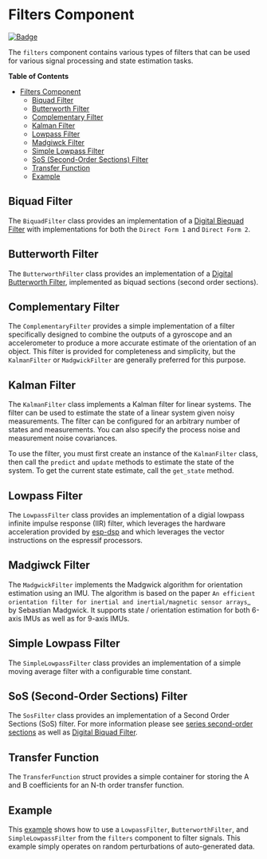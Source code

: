 # Filters Component

[![Badge](https://components.espressif.com/components/espp/filters/badge.svg)](https://components.espressif.com/components/espp/filters)

The `filters` component contains various types of filters that can be used for
various signal processing and state estimation tasks.

<!-- markdown-toc start - Don't edit this section. Run M-x markdown-toc-refresh-toc -->
**Table of Contents**

- [Filters Component](#filters-component)
  - [Biquad Filter](#biquad-filter)
  - [Butterworth Filter](#butterworth-filter)
  - [Complementary Filter](#complementary-filter)
  - [Kalman Filter](#kalman-filter)
  - [Lowpass Filter](#lowpass-filter)
  - [Madgiwck Filter](#madgiwck-filter)
  - [Simple Lowpass Filter](#simple-lowpass-filter)
  - [SoS (Second-Order Sections) Filter](#sos-second-order-sections-filter)
  - [Transfer Function](#transfer-function)
  - [Example](#example)

<!-- markdown-toc end -->


## Biquad Filter

The `BiquadFilter` class provides an implementation of a [Digital Biequad
Filter](https://en.wikipedia.org/wiki/Digital_biquad_filter) with
implementations for both the `Direct Form 1` and `Direct Form 2`.

## Butterworth Filter

The `ButterworthFilter` class provides an implementation of a [Digital
Butterworth Filter](https://en.wikipedia.org/wiki/Butterworth_filter),
implemented as biquad sections (second order sections).

## Complementary Filter

The `ComplementaryFilter` provides a simple implementation of a filter
specifically designed to combine the outputs of a gyroscope and an accelerometer
to produce a more accurate estimate of the orientation of an object. This filter
is provided for completeness and simplicity, but the `KalmanFilter` or
`MadgwickFilter` are generally preferred for this purpose.

## Kalman Filter

The `KalmanFilter` class implements a Kalman filter for linear systems. The
filter can be used to estimate the state of a linear system given noisy
measurements. The filter can be configured for an arbitrary number of states
and measurements. You can also specify the process noise and measurement noise
covariances.

To use the filter, you must first create an instance of the `KalmanFilter`
class, then call the `predict` and `update` methods to estimate the state of
the system. To get the current state estimate, call the `get_state` method.

## Lowpass Filter

The `LowpassFilter` class provides an implementation of a digial lowpass
infinite impulse response (IIR) filter, which leverages the hardware
acceleration provided by [esp-dsp](https://github.com/espressif/esp-dsp) and
which leverages the vector instructions on the espressif processors.

## Madgiwck Filter

The `MadgwickFilter` implements the Madgwick algorithm for orientation
estimation using an IMU. The algorithm is based on the paper `An efficient
orientation filter for inertial and inertial/magnetic sensor arrays`_ by
Sebastian Madgwick. It supports state / orientation estimation for both 6-axis
IMUs as well as for 9-axis IMUs.

## Simple Lowpass Filter

The `SimpleLowpassFilter` class provides an implementation of a simple moving
average filter with a configurable time constant.

## SoS (Second-Order Sections) Filter

The `SosFilter` class provides an implementation of a Second Order Sections
(SoS) filter. For more information please see [series second-order
sections](https://www.dsprelated.com/freebooks/filters/Series_Second_Order_Sections.html)
as well as [Digital Biquad
Filter](https://en.wikipedia.org/wiki/Digital_biquad_filter).

## Transfer Function

The `TransferFunction` struct provides a simple container for storing the A and
B coefficients for an N-th order transfer function.

## Example

This [example](./example) shows how to use a `LowpassFilter`,
`ButterworthFilter`, and `SimpleLowpassFilter` from the `filters` component to
filter signals. This example simply operates on random perturbations of
auto-generated data.
